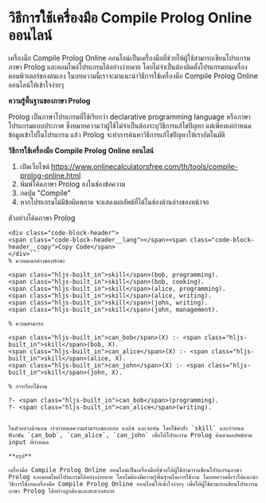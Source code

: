 วิธีการใช้เครื่องมือ Compile Prolog Online ออนไลน์
==================================================

เครื่องมือ Compile Prolog Online ออนไลน์เป็นเครื่องมือที่ช่วยให้ผู้ใช้สามารถเขียนโปรแกรมภาษา Prolog และคอมไพล์โปรแกรมได้อย่างง่ายดาย โดยไม่จำเป็นต้องติดตั้งโปรแกรมบนเครื่องคอมพิวเตอร์ของตนเอง ในบทความนี้เราจะมาแนะนำวิธีการใช้เครื่องมือ Compile Prolog Online ออนไลน์ให้เข้าใจง่ายๆ

**ความรู้พื้นฐานของภาษา Prolog**

Prolog เป็นภาษาโปรแกรมที่ใช้เรียกว่า declarative programming language หรือภาษาโปรแกรมแบบประกาศ ซึ่งหมายความว่าผู้ใช้ไม่จำเป็นต้องระบุวิธีการแก้ไขปัญหา แต่เพียงแค่กำหนดข้อมูลเข้าไปในโปรแกรม แล้ว Prolog จะทำการค้นหาวิธีการแก้ไขปัญหาให้เราอัตโนมัติ

**วิธีการใช้เครื่องมือ Compile Prolog Online ออนไลน์**

1. เปิดเว็บไซต์ <https://www.onlinecalculatorsfree.com/th/tools/compile-prolog-online.html>
2. พิมพ์โค้ดภาษา Prolog ลงในช่องข้อความ
3. กดปุ่ม "Compile"
4. หากโปรแกรมไม่มีข้อผิดพลาด จะแสดงผลลัพธ์ที่ได้ในช่องด้านล่างของหน้าจอ

ตัวอย่างโค้ดภาษา Prolog

```
<div class="code-block-header">
<span class="code-block-header__lang"></span><span class="code-block-header__copy">Copy Code</span>
</div>```
% ความแตกต่างของทักษะ

<span class="hljs-built_in">skill</span>(bob, programming).
<span class="hljs-built_in">skill</span>(bob, cooking).
<span class="hljs-built_in">skill</span>(alice, programming).
<span class="hljs-built_in">skill</span>(alice, writing).
<span class="hljs-built_in">skill</span>(john, writing).
<span class="hljs-built_in">skill</span>(john, management).

% ความสามารถ

<span class="hljs-built_in">can_bob</span>(X) :- <span class="hljs-built_in">skill</span>(bob, X).
<span class="hljs-built_in">can_alice</span>(X) :- <span class="hljs-built_in">skill</span>(alice, X).
<span class="hljs-built_in">can_john</span>(X) :- <span class="hljs-built_in">skill</span>(john, X).

% การเรียกใช้งาน

?- <span class="hljs-built_in">can_bob</span>(programming).
?- <span class="hljs-built_in">can_alice</span>(writing).

```
```

ในตัวอย่างด้านบน เรากำหนดความสามารถของบอบ แอลิซ และจอห์น โดยใช้คำสั่ง `skill` และกำหนดฟังก์ชัน `can_bob`, `can_alice`, `can_john` เพื่อให้โปรแกรม Prolog ค้นหาผลลัพธ์ตาม input ที่กำหนด

**สรุป**

เครื่องมือ Compile Prolog Online ออนไลน์เป็นเครื่องมือที่ช่วยให้ผู้ใช้สามารถเขียนโปรแกรมภาษา Prolog และคอมไพล์โปรแกรมได้อย่างง่ายดาย โดยไม่ต้องมีความรู้พื้นฐานในการใช้งาน ในบทความนี้เราได้แนะนำวิธีการใช้งานเครื่องมือ Compile Prolog Online ออนไลน์ให้เข้าใจง่ายๆ เพื่อให้ผู้ใช้สามารถเขียนโปรแกรมภาษา Prolog ได้อย่างถูกต้องและสะดวกสบาย